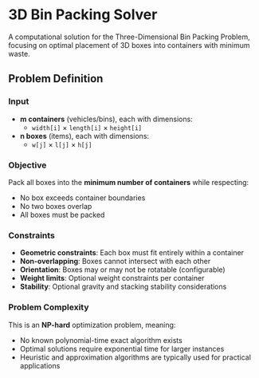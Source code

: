 # 3D Bin Packing Solver

A computational solution for the Three-Dimensional Bin Packing Problem, focusing on optimal placement of 3D boxes into containers with minimum waste.

## Problem Definition

### Input
- **m containers** (vehicles/bins), each with dimensions:
  - `width[i]` × `length[i]` × `height[i]`
- **n boxes** (items), each with dimensions:
  - `w[j]` × `l[j]` × `h[j]`

### Objective
Pack all boxes into the **minimum number of containers** while respecting:
- No box exceeds container boundaries
- No two boxes overlap
- All boxes must be packed

### Constraints
- **Geometric constraints**: Each box must fit entirely within a container
- **Non-overlapping**: Boxes cannot intersect with each other
- **Orientation**: Boxes may or may not be rotatable (configurable)
- **Weight limits**: Optional weight constraints per container
- **Stability**: Optional gravity and stacking stability considerations

### Problem Complexity
This is an **NP-hard** optimization problem, meaning:
- No known polynomial-time exact algorithm exists
- Optimal solutions require exponential time for larger instances
- Heuristic and approximation algorithms are typically used for practical applications

